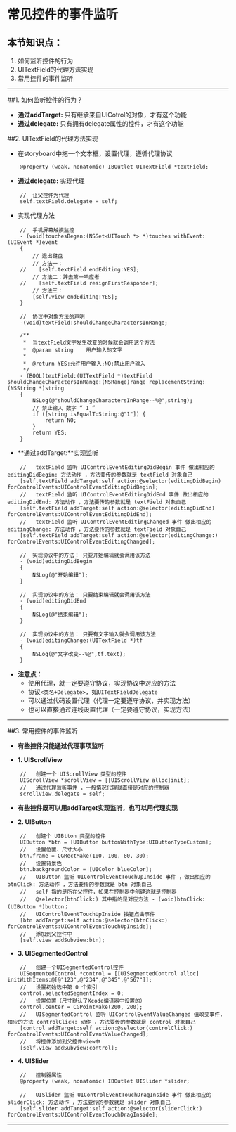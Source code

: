 # 常见控件的事件监听

## 本节知识点：

1. 如何监听控件的行为
2. UITextField的代理方法实现
3. 常用控件的事件监听

---

##1. 如何监听控件的行为？

- **通过addTarget:** 只有继承来自UICotrol的对象，才有这个功能
- **通过delegate:** 只有拥有delegate属性的控件，才有这个功能
	
##2. UITextField的代理方法实现
- 在storyboard中拖一个文本框，设置代理，遵循代理协议
```objc
    @property (weak, nonatomic) IBOutlet UITextField *textField;
```

- **通过delegate:** 实现代理
```objc
    //  让父控件为代理 
    self.textField.delegate = self;
```

- 实现代理方法
```objc
    //  手机屏幕触摸监控
    - (void)touchesBegan:(NSSet<UITouch *> *)touches withEvent:(UIEvent *)event
    {
        // 退出键盘
        // 方法一：
    //    [self.textField endEditing:YES];
        // 方法二：辞去第一响应者
    //    [self.textField resignFirstResponder];
        // 方法三：
        [self.view endEditing:YES];
    }
```
```objc
    //  协议中对象方法的声明
    -(void)textField:shouldChangeCharactersInRange;
```
```objc
    /**
     *  当textField文字发生改变的时候就会调用这个方法
     *  @param string    用户输入的文字
     *
     *  @return YES:允许用户输入;NO:禁止用户输入
     */
    - (BOOL)textField:(UITextField *)textField shouldChangeCharactersInRange:(NSRange)range replacementString:(NSString *)string
    {
        NSLog(@"shouldChangeCharactersInRange--%@",string);
        // 禁止输入 数字 “ 1 ”
        if ([string isEqualToString:@"1"]) {
            return NO;
        }
        return YES;
    }
```

- **通过addTarget:**实现监听
```objc
    //   textField 监听 UIControlEventEditingDidBegin 事件 做出相应的 editingDidBegin: 方法动作 ，方法要传的参数就是 textField 对象自己
    [self.textField addTarget:self action:@selector(editingDidBegin) forControlEvents:UIControlEventEditingDidBegin];
    //   textField 监听 UIControlEventEditingDidEnd 事件 做出相应的 editingDidEnd: 方法动作 ，方法要传的参数就是 textField 对象自己
    [self.textField addTarget:self action:@selector(editingDidEnd) forControlEvents:UIControlEventEditingDidEnd];
    //   textField 监听 UIControlEventEditingChanged 事件 做出相应的 editingChange: 方法动作 ，方法要传的参数就是 textField 对象自己
    [self.textField addTarget:self action:@selector(editingChange:) forControlEvents:UIControlEventEditingChanged];
```
```objc
    //  实现协议中的方法： 只要开始编辑就会调用该方法
    - (void)editingDidBegin
    {
        NSLog(@"开始编辑");
    }
```
```objc
    //  实现协议中的方法： 只要结束编辑就会调用该方法
    - (void)editingDidEnd
    {
        NSLog(@"结束编辑");
    }
```
```objc
    //  实现协议中的方法： 只要有文字输入就会调用该方法
    - (void)editingChange:(UITextField *)tf
    {
        NSLog(@"文字改变--%@",tf.text);
    }
```

- **注意点：**
    - 使用代理，就一定要遵守协议，实现协议中对应的方法
    - 协议`<类名+Delegate>`，如`UITextFieldDelegate`
    - 可以通过代码设置代理（代理一定要遵守协议，并实现方法）
    - 也可以直接通过连线设置代理（一定要遵守协议，实现方法）


---

##3. 常用控件的事件监听
- **有些控件只能通过代理事项监听**

- **1. UIScrollView**
```objc
    //   创建一个 UIScrollView 类型的控件
    UIScrollView *scrollView = [[UIScrollView alloc]init];
    //   通过代理监听事件 ，一般情况代理就直接是对应的控制器
    scrollView.delegate = self;
```

- **有些控件既可以用addTarget实现监听，也可以用代理实现**

- **2. UIButton**
```objc
    //   创建个 UIBtton 类型的控件
    UIButton *btn = [UIButton buttonWithType:UIButtonTypeCustom];
    //   设置位置、尺寸大小
    btn.frame = CGRectMake(100, 100, 80, 30);
    //   设置背景色
    btn.backgroundColor = [UIColor blueColor];
    //   UIButton 监听 UIControlEventTouchUpInside 事件 ，做出相应的 btnClick: 方法动作 ，方法要传的参数就是 btn 对象自己
    //   self 指的是所在父控件，如果在控制器中创建这就是控制器
    //   @selector(btnClick:) 其中指的是对应方法 - (void)btnClick:(UIButton *)button；
    //   UIControlEventTouchUpInside 按钮点击事件
    [btn addTarget:self action:@selector(btnClick:) forControlEvents:UIControlEventTouchUpInside];
    //   添加到父控件中
    [self.view addSubview:btn];
```

- **3. UISegmentedControl**
```objc
    //   创建一个UISegmentedControl控件
    UISegmentedControl *control = [[UISegmentedControl alloc] initWithItems:@[@"123",@"234",@"345",@"567"]];
    //   设置初始选中第 0 个索引
    control.selectedSegmentIndex = 0;
    //   设置位置（尺寸默认了Xcode编译器中设置的）
    control.center = CGPointMake(200, 200);
    //   UISegmentedControl 监听 UIControlEventValueChanged 值改变事件，相应的方法 controlClick: 动作 ，方法要传的参数就是 control 对象自己
    [control addTarget:self action:@selector(controlClick:) forControlEvents:UIControlEventValueChanged];
    //   将控件添加到父控件view中
    [self.view addSubview:control];
```

- **4. UISlider**
```objc
    //   控制器属性
    @property (weak, nonatomic) IBOutlet UISlider *slider;
```
```objc    
    //   UISlider 监听 UIControlEventTouchDragInside 事件 做出相应的 sliderClick: 方法动作 ，方法要传的参数就是 slider 对象自己
    [self.slider addTarget:self action:@selector(sliderClick:) forControlEvents:UIControlEventTouchDragInside];
```


---
